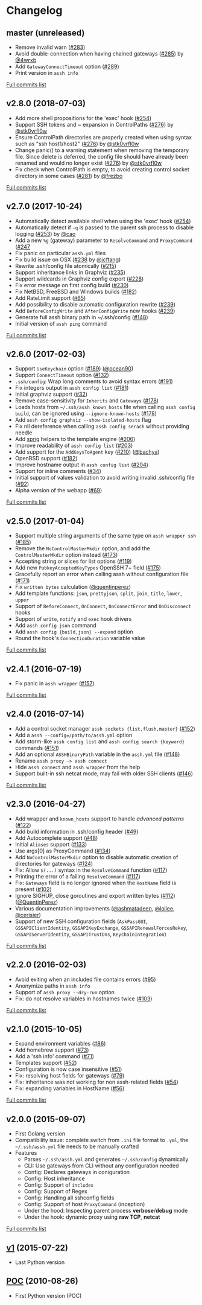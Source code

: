 # Changelog

## master (unreleased)

* Remove invalid warn ([#283](https://github.com/moul/assh/issues/283))
* Avoid double-connection when having chained gateways ([#285](https://github.com/moul/assh/pull/285)) by [@4wrxb](https://github.com/4wrxb)
* Add `GatewayConnectTimeout` option ([#289](https://github.com/moul/assh/issues/289))
* Print version in `assh info`

[Full commits list](https://github.com/moul/assh/compare/v2.8.0...master)

## v2.8.0 (2018-07-03)

* Add more shell propositions for the 'exec' hook ([#254](https://github.com/moul/assh/issues/254))
* Support SSH tokens and ~ expansion in ControlPaths ([#276](https://github.com/moul/assh/pull/276)) by [@stk0vrfl0w](https://github.com/stk0vrfl0w)
* Ensure ControlPath directories are properly created when using syntax such as "ssh host1/host2" ([#276](https://github.com/moul/assh/pull/276)) by [@stk0vrfl0w](https://github.com/stk0vrfl0w)
* Change panic() to a warning statement when removing the temporary file. Since delete is deferred,
the config file should have already been renamed and would no longer exist ([#276](https://github.com/moul/assh/pull/276)) by [@stk0vrfl0w](https://github.com/stk0vrfl0w)
* Fix check when ControlPath is empty, to avoid creating control socket directory in some cases ([#281](https://github.com/moul/assh/pull/281)) by [@frezbo](https://github.com/frezbo)

[Full commits list](https://github.com/moul/assh/compare/v2.7.0...v2.8.0)

## v2.7.0 (2017-10-24)

* Automatically detect available shell when using the 'exec' hook ([#254](https://github.com/moul/assh/issues/254))
* Automatically detect if `-q` is passed to the parent ssh process to disable logging ([#253](https://github.com/moul/assh/pull/253)) by [@cao](https://github.com/cao)
* Add a new `%g` (gateway) parameter to `ResolveCommand` and `ProxyCommand` ([#247](https://github.com/moul/assh/pull/247)
* Fix panic on particular `assh.yml` files
* Fix build issue on OSX ([#238](https://github.com/moul/assh/pull/238) by [@jcftang](https://github.com/jcftang))
* Rewrite .ssh/config file atomically ([#215](https://github.com/moul/assh/issues/215))
* Support inheritance links in Graphviz ([#235](https://github.com/moul/assh/issues/235))
* Support wildcards in Graphviz config export ([#228](https://github.com/moul/assh/issues/228))
* Fix error message on first config build ([#230](https://github.com/moul/assh/issues/230))
* Fix NetBSD, FreeBSD and Windows builds ([#182](https://github.com/moul/assh/issues/182))
* Add RateLimit support ([#65](https://github.com/moul/assh/issues/65))
* Add possibility to disable automatic configuration rewrite ([#239](https://github.com/moul/assh/issues/239))
* Add `BeforeConfigWrite` and `AfterConfigWrite` new hooks ([#239](https://github.com/moul/assh/issues/239))
* Generate full assh binary path in ~/.ssh/config ([#148](https://github.com/moul/assh/issues/148))
* Initial version of `assh ping` command

[Full commits list](https://github.com/moul/assh/compare/v2.6.0...v2.7.0)

## v2.6.0 (2017-02-03)

* Support `UseKeychain` option ([#189](https://github.com/moul/assh/pull/189)) ([@ocean90](https://github.com/ocean90))
* Support `ConnectTimeout` option ([#132](https://github.com/moul/assh/issues/132))
* `.ssh/config`: Wrap long comments to avoid syntax errors ([#191](https://github.com/moul/assh/issues/191))
* Fix integers output in `assh config list` ([#181](https://github.com/moul/assh/issues/181))
* Initial graphviz support ([#32](https://github.com/moul/assh/issues/32))
* Remove case-sensitivity for `Inherits` and `Gateways` ([#178](https://github.com/moul/assh/issues/178))
* Loads hosts from `~/.ssh/assh_known_hosts` file when calling `assh config build`, can be ignored using `--ignore-known-hosts` ([#178](https://github.com/moul/assh/issues/178))
* Add `assh config graphviz --show-isolated-hosts` flag
* Fix nil dereference when calling `assh config serach` without providing needle
* Add [sprig](https://github.com/Masterminds/sprig) helpers to the template engine ([#206](https://github.com/moul/assh/issues/206))
* Improve readability of `assh config list` ([#203](https://github.com/moul/assh/issues/203))
* Add support for the `AddKeysToAgent` key ([#210](https://github.com/moul/assh/pull/210)) ([@bachya](https://github.com/bachya))
* OpenBSD support ([#182](https://github.com/moul/assh/issues/182))
* Improve hostname output in `assh config list` ([#204](https://github.com/moul/assh/issues/204))
* Support for inline comments ([#34](https://github.com/moul/assh/issues/34))
* Initial support of values validation to avoid writing invalid .ssh/config file ([#92](https://github.com/moul/assh/issues/92))
* Alpha version of the webapp ([#69](https://github.com/moul/assh/issues/69))

[Full commits list](https://github.com/moul/assh/compare/v2.5.0...v2.6.0)

## v2.5.0 (2017-01-04)

* Support multiple string arguments of the same type on `assh wrapper ssh` ([#185](https://github.com/moul/assh/issues/185))
* Remove the `NoControlMasterMkdir` option, and add the `ControlMasterMkdir` option instead ([#173](https://github.com/moul/assh/issues/173))
* Accepting string or slices for list options ([#119](https://github.com/moul/assh/issues/119))
* Add new `PubkeyAcceptedKeyTypes` OpenSSH 7+ field ([#175](https://github.com/moul/assh/issues/175))
* Gracefully report an error when calling assh without configuration file ([#171](https://github.com/moul/assh/issues/171))
* Fix `written bytes` calculation ([@quentinperez](https://github.com/quentinperez))
* Add template functions: `json`, `prettyjson`, `split`, `join`, `title`, `lower`, `upper`
* Support of `BeforeConnect`, `OnConnect`, `OnConnectError` and `OnDisconnect` hooks
* Support of `write`, `notify` and `exec` hook drivers
* Add `assh config json` command
* Add `assh config {build,json} --expand` option
* Round the hook's `ConnectionDuration` variable value

[Full commits list](https://github.com/moul/assh/compare/v2.4.1...v2.5.0)

## v2.4.1 (2016-07-19)

* Fix panic in `assh wrapper` ([#157](https://github.com/moul/assh/issues/157))

[Full commits list](https://github.com/moul/assh/compare/v2.4.0...v2.4.1)

## v2.4.0 (2016-07-14)

* Add a control socket manager `assh sockets {list,flush,master}` ([#152](https://github.com/moul/assh/pull/152))
* Add a `assh --config=/path/to/assh.yml` option
* Add storm-like `assh config list` and `assh config search {keyword}` commands ([#151](https://github.com/moul/assh/pull/151))
* Add an optional `ASSHBinaryPath` variable in the `assh.yml` file ([#148](https://github.com/moul/assh/issues/148))
* Rename `assh proxy -> assh connect`
* Hide `assh connect` and `assh wrapper` from the help
* Support built-in ssh netcat mode, may fail with older SSH clients ([#146](https://github.com/moul/assh/issues/146))

[Full commits list](https://github.com/moul/assh/compare/v2.3.0...v2.4.0)

## v2.3.0 (2016-04-27)

* Add wrapper and `known_hosts` support to handle *advanced patterns* ([#122](https://github.com/moul/assh/issues/122))
* Add build information in .ssh/config header ([#49](https://github.com/moul/assh/issues/49))
* Add Autocomplete support ([#48](https://github.com/moul/assh/issues/48))
* Initial `Aliases` support ([#133](https://github.com/moul/assh/issues/133))
* Use args[0] as ProxyCommand ([#134](https://github.com/moul/assh/issues/134))
* Add `NoControlMasterMkdir` option to disable automatic creation of directories for gateways ([#124](https://github.com/moul/assh/issues/124))
* Fix: Allow `$(...)` syntax in the `ResolveCommand` function ([#117](https://github.com/moul/assh/issues/117))
* Printing the error of a failing `ResolveCommand` ([#117](https://github.com/moul/assh/issues/117))
* Fix: `Gateways` field is no longer ignored when the `HostName` field is present ([#102](https://github.com/moul/assh/issues/102))
* Ignore SIGHUP, close goroutines and export written bytes ([#112](https://github.com/moul/assh/pull/112)) ([@QuentinPerez](https://github.com/QuentinPerez))
* Various documentation improvements ([@ashmatadeen](https://github.com/ashmatadeen), [@loliee](https://github.com/loliee), [@cerisier](https://github.com/cerisier))
* Support of new SSH configuration fields (`AskPassGUI`, `GSSAPIClientIdentity`, `GSSAPIKeyExchange`, `GSSAPIRenewalForcesRekey`, `GSSAPIServerIdentity`, `GSSAPITrustDns`, `KeychainIntegration`)

[Full commits list](https://github.com/moul/assh/compare/v2.2.0...v2.3.0)

## v2.2.0 (2016-02-03)

* Avoid exiting when an included file contains errors ([#95](https://github.com/moul/assh/issues/95))
* Anonymize paths in `assh info`
* Support of `assh proxy --dry-run` option
* Fix: do not resolve variables in hostnames twice ([#103](https://github.com/moul/assh/issues/103))

[Full commits list](https://github.com/moul/assh/compare/v2.1.0...v2.2.0)

## v2.1.0 (2015-10-05)

* Expand environment variables ([#86](https://github.com/moul/assh/issues/86))
* Add homebrew support ([#73](https://github.com/moul/assh/issues/73))
* Add a 'ssh info' command ([#71](https://github.com/moul/assh/issues/71))
* Templates support ([#52](https://github.com/moul/assh/issues/52))
* Configuration is now case insensitive ([#51](https://github.com/moul/assh/issues/51))
* Fix: resolving host fields for gateways ([#79](https://github.com/moul/assh/issues/79))
* Fix: inheritance was not working for non assh-related fields ([#54](https://github.com/moul/assh/issues/54))
* Fix: expanding variables in HostName ([#56](https://github.com/moul/assh/issues/56))

[Full commits list](https://github.com/moul/assh/compare/v2.0.0...v2.1.0)

## v2.0.0 (2015-09-07)

* First Golang version
* Compatibility issue: complete switch from `.ini` file format to `.yml`, the `~/.ssh/assh.yml` file needs to be manually crafted
* Features
  * Parses `~/.ssh/assh.yml` and generates `~/.ssh/config` dynamically
  * CLI: Use gateways from CLI without any configuration needed
  * Config: Declares gateways in coniguration
  * Config: Host inheritance
  * Config: Support of `includes`
  * Config: Support of Regex
  * Config: Handling all sshconfig fields
  * Config: Support of host `ProxyCommand` (inception)
  * Under the hood: Inspecting parent process **verbose**/**debug** mode
  * Under the hook: dynamic proxy using **raw TCP**, **netcat**

[Full commits list](https://github.com/moul/assh/compare/be4fea1632b1e9f8aa60585187338777baaf1210...v2.0.0)

## [v1](https://github.com/moul/assh/tree/v1.1.0) (2015-07-22)

* Last Python version

## [POC](https://github.com/moul/assh/commit/550f86c225d30292728ad24bc883b6d3a3e3f1b1) (2010-08-26)

* First Python version (POC)
